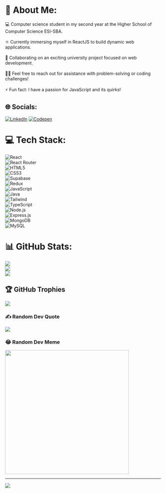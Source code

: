# 💫 About Me:
💻 Computer science student in my second year at the Higher School of Computer Science ESI-SBA.<br><br>⚛ Currently immersing myself in ReactJS to build dynamic web applications.<br><br>🏢 Collaborating on an exciting university project focused on web development.<br><br>🙋‍♂️ Feel free to reach out for assistance with problem-solving or coding challenges!<br><br>⚡ Fun fact: I have a passion for JavaScript and its quirks!


## 🌐 Socials:
[![LinkedIn](https://img.shields.io/badge/LinkedIn-%230077B5.svg?logo=linkedin&logoColor=white)](https://linkedin.com/in/bendaia-abderrahmane-80b3a027b) [![Codepen](https://img.shields.io/badge/Codepen-000000?style=for-the-badge&logo=codepen&logoColor=white)](https://codepen.io/abderrahmane1110) 

# 💻 Tech Stack:
![React](https://img.shields.io/badge/react-%2320232a.svg?style=plastic&logo=react&logoColor=%2361DAFB)  
![React Router](https://img.shields.io/badge/React_Router-CA4245?style=plastic&logo=react-router&logoColor=white)  
![HTML5](https://img.shields.io/badge/html5-%23E34F26.svg?style=plastic&logo=html5&logoColor=white)  
![CSS3](https://img.shields.io/badge/css3-%231572B6.svg?style=plastic&logo=css3&logoColor=white)  
![Supabase](https://img.shields.io/badge/Supabase-3ECF8E?style=plastic&logo=supabase&logoColor=white)  
![Redux](https://img.shields.io/badge/redux-%23593d88.svg?style=plastic&logo=redux&logoColor=white)  
![JavaScript](https://img.shields.io/badge/JavaScript-323330?style=plastic&logo=javascript&logoColor=white)  
![Java](https://img.shields.io/badge/Java-ED8B00?style=plastic&logo=openjdk&logoColor=white)  
![Tailwind](https://img.shields.io/badge/Tailwind_CSS-06B6D4?style=flat&logo=tailwind-css&logoColor=white)  
![TypeScript](https://img.shields.io/badge/TypeScript-%23007ACC.svg?style=plastic&logo=typescript&logoColor=white)  
![Node.js](https://img.shields.io/badge/Node.js-43853D?style=plastic&logo=node.js&logoColor=white)  
![Express.js](https://img.shields.io/badge/Express.js-%23404d59.svg?style=plastic&logo=express&logoColor=%2361DAFB)  
![MongoDB](https://img.shields.io/badge/MongoDB-%234ea94b.svg?style=plastic&logo=mongodb&logoColor=white)  
![MySQL](https://img.shields.io/badge/MySQL-%2300f.svg?style=plastic&logo=mysql&logoColor=white)  

# 📊 GitHub Stats:
![](https://github-readme-stats.vercel.app/api?username=abderrahmanebnd&theme=react&hide_border=true&include_all_commits=false&count_private=false)<br/>
![](https://github-readme-streak-stats.herokuapp.com/?user=abderrahmanebnd&theme=react&hide_border=true)<br/>
![](https://github-readme-stats.vercel.app/api/top-langs/?username=abderrahmanebnd&theme=react&hide_border=true&include_all_commits=false&count_private=false&layout=compact)

## 🏆 GitHub Trophies
![](https://github-profile-trophy.vercel.app/?username=abderrahmanebnd&theme=radical&no-frame=false&no-bg=false&margin-w=4)

### ✍️ Random Dev Quote
![](https://quotes-github-readme.vercel.app/api?type=horizontal&theme=gruvbox)

### 😂 Random Dev Meme
<img src='https://randommeme-five.vercel.app/' style="height: 400px;"/>

---
[![](https://visitcount.itsvg.in/api?id=abderrahmanebnd&icon=0&color=0)](https://visitcount.itsvg.in)

<!-- Proudly created with GPRM ( https://gprm.itsvg.in ) -->
